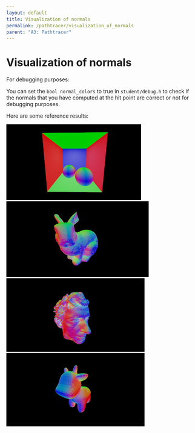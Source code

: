 ```yaml
---
layout: default
title: Visualization of normals
permalink: /pathtracer/visualization_of_normals
parent: "A3: Pathtracer"
---
```


# Visualization of normals

For debugging purposes:

You can set the `bool normal_colors` to true in `student/debug.h` to check if the normals that you have computed at the hit point are correct or not for debugging purposes.

Here are some reference results:

<img src="new_results/cbox_normal.png" style="height:200px"> <img src="new_results/norm1.png" style="height:200px">
<img src="new_results/norm2.png" style="height:194px"> <img src="new_results/norm3.png" style="height:194px">

